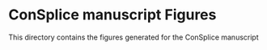 # ConSplice manuscript Figures

This directory contains the figures generated for the ConSplice manuscript
